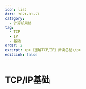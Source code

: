 ```yaml
---
icon: list
date: 2024-01-27
category:
  - 计算机网络
tag:
  - TCP
  - IP
  - 基础
order: 2
excerpt: <p>《图解TCP/IP》阅读总结</p>
editLink: false
---
```

# TCP/IP基础

